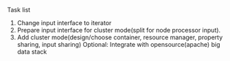 Task list
1. Change input interface to iterator
2. Prepare input interface for cluster mode(split for node processor input).
3. Add cluster mode(design/choose container, resource manager, property sharing, input sharing)
Optional:
Integrate with opensource(apache) big data stack 
